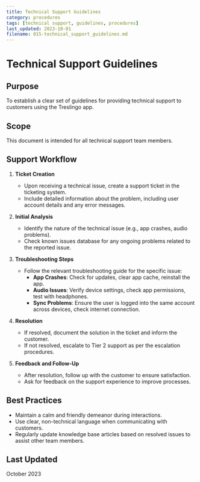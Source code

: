 ```yaml
---
title: Technical Support Guidelines
category: procedures
tags: [technical support, guidelines, procedures]
last_updated: 2023-10-01
filename: 015-technical_support_guidelines.md
---
```


# Technical Support Guidelines

## Purpose
To establish a clear set of guidelines for providing technical support to customers using the Treslingo app.

## Scope
This document is intended for all technical support team members.

## Support Workflow
1. **Ticket Creation**  
   - Upon receiving a technical issue, create a support ticket in the ticketing system.
   - Include detailed information about the problem, including user account details and any error messages.

2. **Initial Analysis**  
   - Identify the nature of the technical issue (e.g., app crashes, audio problems).
   - Check known issues database for any ongoing problems related to the reported issue.

3. **Troubleshooting Steps**  
   - Follow the relevant troubleshooting guide for the specific issue:
     - **App Crashes**: Check for updates, clear app cache, reinstall the app.
     - **Audio Issues**: Verify device settings, check app permissions, test with headphones.
     - **Sync Problems**: Ensure the user is logged into the same account across devices, check internet connection.

4. **Resolution**  
   - If resolved, document the solution in the ticket and inform the customer.
   - If not resolved, escalate to Tier 2 support as per the escalation procedures.

5. **Feedback and Follow-Up**  
   - After resolution, follow up with the customer to ensure satisfaction.
   - Ask for feedback on the support experience to improve processes.

## Best Practices
- Maintain a calm and friendly demeanor during interactions.
- Use clear, non-technical language when communicating with customers.
- Regularly update knowledge base articles based on resolved issues to assist other team members.

## Last Updated
October 2023
